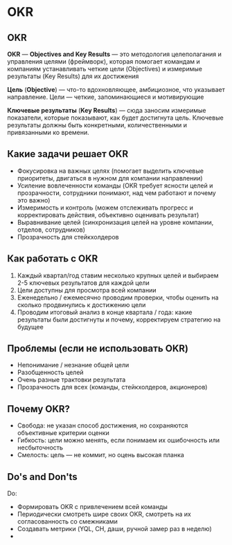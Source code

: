 # OKR

## OKR

**OKR** — **Objectives and Key Results** — это методология целеполагания и управления целями (фреймворк), которая помогает командам и компаниям устанавливать четкие цели (Objectives) и измеримые результаты (Key Results) для их достижения

**Цель** (**Objective**) — что-то вдохновляющее, амбициозное, что указывает направление. Цели — четкие, запоминающиеся и мотивирующие

**Ключевые результаты** (**Key Results**) — сюда заносим измеримые показатели, которые показывают, как будет достигнута цель. Ключевые результаты должны быть конкретными, количественными и привязанными ко времени.

## Какие задачи решает OKR

* Фокусировка на важных целях (помогает выделить ключевые приоритеты, двигаться в нужном для компании направлении)
* Усиление вовлеченности команды (OKR требует ясности целей и прозрачности, сотрудники понимают, над чем работают и почему это важно)
* Измеримость и контроль (можем отслеживать прогресс и корректировать действия, объективно оценивать результат)
* Выравнивание целей (синхронизация целей на уровне компании, отделов, сотрудников)
* Прозрачность для стейкхолдеров

## Как работать с OKR

1. Каждый квартал/год ставим несколько крупных целей и выбираем 2-5 ключевых результатов для каждой цели
2. Цели доступны для просмотра всей компании
3. Еженедельно / ежемесячно проводим проверки, чтобы оценить на сколько продвинулись к достижению цели
4. Проводим итоговый анализ в конце квартала / года: какие результаты были достигнуты и почему, корректируем стратегию на будущее

## Проблемы (если не использовать OKR)

* Непонимание / незнание общей цели
* Разобщенность целей
* Очень разные трактовки результата
* Прозрачность для всех (команды, стейкхолдеров, акционеров)

## Почему OKR?

* Свобода: не указан способ достижения, но сохраняются объективные критерии оценки
* Гибкость: цели можно менять, если понимаем их ошибочность или несбыточность
* Смелость: цель — не коммит, но оцень высокая планка

## Do's and Don'ts

Do:

* Формировать OKR с привлечением всей команды
* Периодически смотреть шире своих OKR, смотреть на их согласованность со смежниками
* Создавать метрики (YQL, CH, даши, ручной замер раз в неделю)
*
